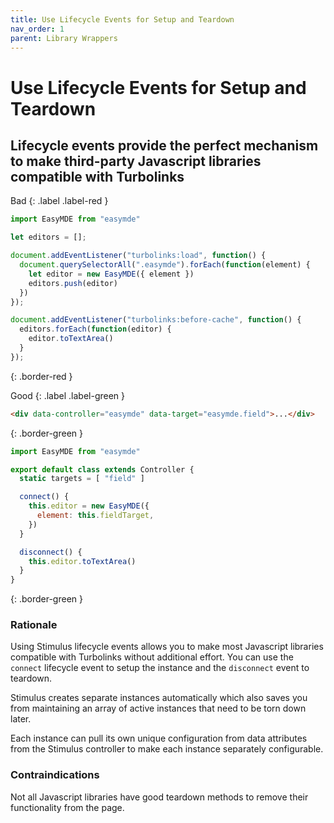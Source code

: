 ```yaml
---
title: Use Lifecycle Events for Setup and Teardown
nav_order: 1
parent: Library Wrappers
---
```


# Use Lifecycle Events for Setup and Teardown

## Lifecycle events provide the perfect mechanism to make third-party Javascript libraries compatible with Turbolinks

Bad
{: .label .label-red }

```js
import EasyMDE from "easymde"

let editors = [];

document.addEventListener("turbolinks:load", function() {
  document.querySelectorAll(".easymde").forEach(function(element) {
    let editor = new EasyMDE({ element })
    editors.push(editor)
  })
});

document.addEventListener("turbolinks:before-cache", function() {
  editors.forEach(function(editor) {
    editor.toTextArea()
  }
});
```
{: .border-red }

Good
{: .label .label-green }

```html
<div data-controller="easymde" data-target="easymde.field">...</div>
```
{: .border-green }

```js
import EasyMDE from "easymde"

export default class extends Controller {
  static targets = [ "field" ]

  connect() {
    this.editor = new EasyMDE({
      element: this.fieldTarget,
    })
  }

  disconnect() {
    this.editor.toTextArea()
  }
}
```
{: .border-green }

### Rationale
Using Stimulus lifecycle events allows you to make most Javascript libraries compatible with Turbolinks without additional effort. You can use the `connect` lifecycle event to setup the instance and the `disconnect` event to teardown.

Stimulus creates separate instances automatically which also saves you from maintaining an array of active instances that need to be torn down later.

Each instance can pull its own unique configuration from data attributes from the Stimulus controller to make each instance separately configurable.

### Contraindications
Not all Javascript libraries have good teardown methods to remove their functionality from the page.
